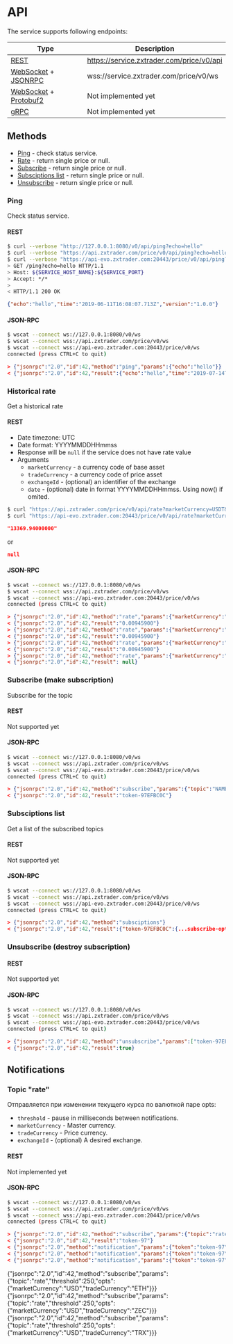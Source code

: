 # API
The service supports following endpoints:

| Type                                                                                                                          | Description                               |
|-------------------------------------------------------------------------------------------------------------------------------|-------------------------------------------|
| [REST](https://en.wikipedia.org/wiki/Representational_state_transfer)                                                         | https://service.zxtrader.com/price/v0/api |
| [WebSocket](https://en.wikipedia.org/wiki/WebSocket) + [JSONRPC](https://www.jsonrpc.org/specification)                       | wss://service.zxtrader.com/price/v0/ws    |
| [WebSocket](https://en.wikipedia.org/wiki/WebSocket) + [Protobuf2](https://developers.google.com/protocol-buffers/docs/proto) | Not implemented yet                       |
| [gRPC](https://grpc.io/)                                                                                                      | Not implemented yet                       |

## Methods
* [Ping](#ping) - check status service.
* [Rate](#Historical-rate) - return single price or null.
* [Subscribe](#Subscribe-(make-subscription)) - return single price or null.
* [Subsсiptions list](#Subsсiptions-list) - return single price or null.
* [Unsubscribe](#Unsubscribe-(destroy-subscription)) - return single price or null.

### Ping
Check status service.
#### REST
```bash
$ curl --verbose "http://127.0.0.1:8080/v0/api/ping?echo=hello"
$ curl --verbose "https://api.zxtrader.com/price/v0/api/ping?echo=hello"
$ curl --verbose "https://api-evo.zxtrader.com:20443/price/v0/api/ping?echo=hello"
> GET /ping?echo=hello HTTP/1.1
> Host: ${SERVICE_HOST_NAME}:${SERVICE_PORT}
> Accept: */*
>
< HTTP/1.1 200 OK
```
```json
{"echo":"hello","time":"2019-06-11T16:08:07.713Z","version":"1.0.0"}
```
#### JSON-RPC
```bash
$ wscat --connect ws://127.0.0.1:8080/v0/ws
$ wscat --connect wss://api.zxtrader.com/price/v0/ws
$ wscat --connect wss://api-evo.zxtrader.com:20443/price/v0/ws
connected (press CTRL+C to quit)
```
```json
> {"jsonrpc":"2.0","id":42,"method":"ping","params":{"echo":"hello"}}
< {"jsonrpc":"2.0","id":42,"result":{"echo":"hello","time":"2019-07-14T22:15:38.410Z","version":"0.0.17"}}
```

### Historical rate
Get a historical rate
#### REST
* Date timezone: UTC
* Date format: YYYYMMDDHHmmss
* Response will be `null` if the service does not have rate value
* Arguments
  * `marketCurrency` - a currency code of base asset
  * `tradeCurrency` - a currency code of price asset
  * `exchangeId` - (optional) an identifier of the exchange
  * `date` - (optional) date in format YYYYMMDDHHmmss. Using now() if omited.
```bash
$ curl "https://api.zxtrader.com/price/v0/api/rate?marketCurrency=USDT&tradeCurrency=BTC&exchangeId=BINANCE&date=20190627002015"
$ curl "https://api-evo.zxtrader.com:20443/price/v0/api/rate?marketCurrency=USDT&tradeCurrency=BTC&exchangeId=BINANCE&date=20190627002015"
```
```json
"13369.94000000"
```
or
```json
null
```
#### JSON-RPC
```bash
$ wscat --connect ws://127.0.0.1:8080/v0/ws
$ wscat --connect wss://api.zxtrader.com/price/v0/ws
$ wscat --connect wss://api-evo.zxtrader.com:20443/price/v0/ws
connected (press CTRL+C to quit)
```
```json
> {"jsonrpc":"2.0","id":42,"method":"rate","params":{"marketCurrency":"USDT","tradeCurrency":"BTC","exchangeId":"BINANCE","date":"2019-07-01T10:20:33Z"}}
< {"jsonrpc":"2.0","id":42,"result":"0.00945900"}
> {"jsonrpc":"2.0","id":42,"method":"rate","params":{"marketCurrency":"USDT","tradeCurrency":"BTC","date":"2019-07-01T10:20:33Z"}}
< {"jsonrpc":"2.0","id":42,"result":"0.00945900"}
> {"jsonrpc":"2.0","id":42,"method":"rate","params":{"marketCurrency":"USDT","tradeCurrency":"BTC"}}
< {"jsonrpc":"2.0","id":42,"result":"0.00945900"}
> {"jsonrpc":"2.0","id":42,"method":"rate","params":{"marketCurrency":"WRONG_COIN","tradeCurrency":"BAD_COIN"}}
< {"jsonrpc":"2.0","id":42,"result": null}
```

### Subscribe (make subscription)
Subscribe for the topic
#### REST
Not supported yet
#### JSON-RPC
```bash
$ wscat --connect ws://127.0.0.1:8080/v0/ws
$ wscat --connect wss://api.zxtrader.com/price/v0/ws
$ wscat --connect wss://api-evo.zxtrader.com:20443/price/v0/ws
connected (press CTRL+C to quit)
```
```json
> {"jsonrpc":"2.0","id":42,"method":"subscribe","params":{"topic":"NAME_OF_TOPIC",opts:{...TOPIC's opts...}}}
< {"jsonrpc":"2.0","id":42,"result":"token-97EFBC0C"}
```

### Subsсiptions list
Get a list of the subscribed topics
#### REST
Not supported yet
#### JSON-RPC
```bash
$ wscat --connect ws://127.0.0.1:8080/v0/ws
$ wscat --connect wss://api.zxtrader.com/price/v0/ws
$ wscat --connect wss://api-evo.zxtrader.com:20443/price/v0/ws
connected (press CTRL+C to quit)
```
```json
> {"jsonrpc":"2.0","id":42,"method":"subsсiptions"}
< {"jsonrpc":"2.0","id":42,"result":{"token-97EFBC0C":{...subscribe-opts...},"token-9926BCAC":{...subscribe-opts...}}}
```

### Unsubscribe (destroy subscription)
#### REST
Not supported yet
#### JSON-RPC
```bash
$ wscat --connect ws://127.0.0.1:8080/v0/ws
$ wscat --connect wss://api.zxtrader.com/price/v0/ws
$ wscat --connect wss://api-evo.zxtrader.com:20443/price/v0/ws
connected (press CTRL+C to quit)
```
```json
> {"jsonrpc":"2.0","id":42,"method":"unsubscribe","params":["token-97EFBC0C"]}
< {"jsonrpc":"2.0","id":42,"result":true}
```

## Notifications

### Topic "rate"
Отправляется при изменении текущего курса по валютной паре
opts:
* `threshold` - pause in milliseconds between notifications.
* `marketCurrency` - Master currency.
* `tradeCurrency` - Price currency.
* `exchangeId` - (optional) A desired exchange.
#### REST
Not implemented yet
#### JSON-RPC
```bash
$ wscat --connect ws://127.0.0.1:8080/v0/ws
$ wscat --connect wss://api.zxtrader.com/price/v0/ws
$ wscat --connect wss://api-evo.zxtrader.com:20443/price/v0/ws
connected (press CTRL+C to quit)
```
```json
> {"jsonrpc":"2.0","id":42,"method":"subscribe","params":{"topic":"rate","threshold":250,"opts":{"marketCurrency":"USD","tradeCurrency":"BTC"}}}
< {"jsonrpc":"2.0","id":42,"result":"token-97"}
< {"jsonrpc":"2.0","method":"notification","params":{"token":"token-97","data":{"date":"2019-06-11T16:41:29.502Z","rate":"7993.42"}}}
< {"jsonrpc":"2.0","method":"notification","params":{"token":"token-97","data":{"date":"2019-06-11T16:41:29.752Z","rate":"7996.11"}}}
< {"jsonrpc":"2.0","method":"notification","params":{"token":"token-97","data":{"date":"2019-06-11T16:41:30.002Z","rate":"7995.26"}}}
```


{"jsonrpc":"2.0","id":42,"method":"subscribe","params":{"topic":"rate","threshold":250,"opts":{"marketCurrency":"USD","tradeCurrency":"ETH"}}}
{"jsonrpc":"2.0","id":42,"method":"subscribe","params":{"topic":"rate","threshold":250,"opts":{"marketCurrency":"USD","tradeCurrency":"ZEC"}}}
{"jsonrpc":"2.0","id":42,"method":"subscribe","params":{"topic":"rate","threshold":250,"opts":{"marketCurrency":"USD","tradeCurrency":"TRX"}}}
